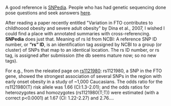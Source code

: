 A good reference is [SNPedia](https://www.snpedia.com/index.php). People who has had genetic sequencing done pose questions and seek asnswers [here](https://www.reddit.com/r/SNPedia/).

After reading a paper recently entitled "Variation in FTO contributes to childhoood obesity and severe adult obesity" by Dina et al., 2007, I wished I could find a place with annotated summaries with cross-referencing. **SNPedia** does just that.  Meaning of rs Id from NCBI: A reference SNP ID number, or **“rs” ID**, is an identification tag assigned by NCBI to a group (or cluster) of SNPs that map to an identical location. The rs ID number, or rs tag, is assigned after submission (the db seems mature now; so no new tags). 

For e.g., from the releated page on [rs1121980](https://www.snpedia.com/index.php/Rs1121980): rs1121980, a SNP in the FTO gene, showed the strongest association of several SNPs in the region with early onset obesity in a study of ~1,000 Caucasians. The odds ratio for the rs1121980(T) risk allele was 1.66 (CI:1.3-2.01); and the odds ratios for heterozygotes and homozygotes (rs1121980(T;T)) were estimated (with a correct p<0.0001) at 1.67 (CI: 1.22-2.27) and 2.76....

